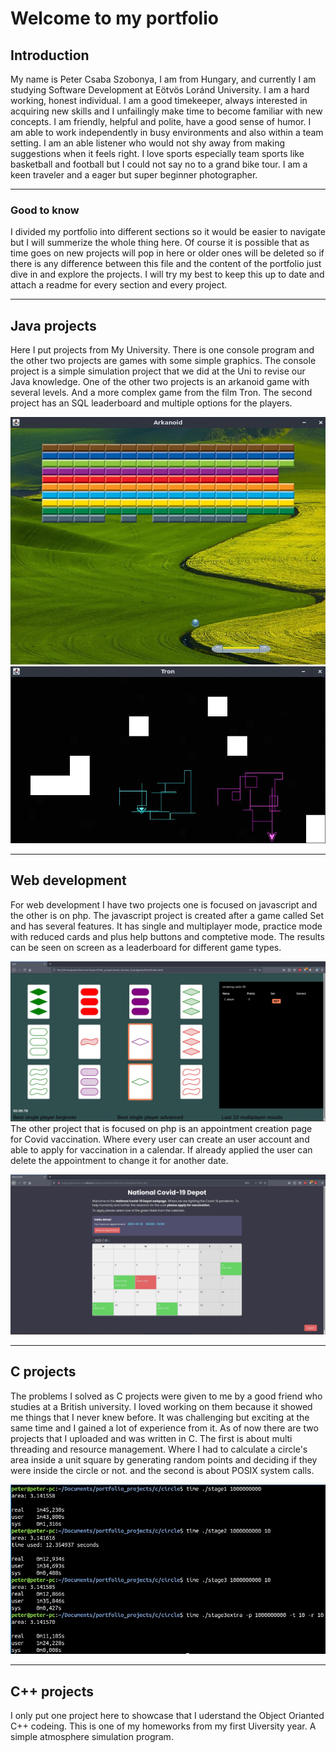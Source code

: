 # Welcome to my portfolio

## Introduction

My name is Peter Csaba Szobonya, I am from Hungary, and currently  I am studying Software Development at Eötvös Loránd University.
I am a hard working, honest individual. I am a good timekeeper, always interested in acquiring new skills and I unfailingly make time to become familiar with new concepts. I am friendly, helpful and polite, have a good sense of humor. I am able to work independently in busy environments and also within a team setting. I am an able listener who would not shy away from making suggestions when it feels right.
I love sports especially team sports like basketball and football but I could not say no to a grand bike tour. I am a keen traveler and a eager but super beginner photographer.

---

### Good to know

I divided my portfolio into different sections so it would be easier to navigate but I will summerize the whole thing here. Of course it is possible that as time goes on new projects will pop in here or older ones will be deleted so if there is any difference between this file and the content of the portfolio just dive in and explore the projects. I will try my best to keep this up to date and attach a readme for every section and every project.

---

## Java projects

Here I put projects from My University. There is one console program and the other two projects are games with some simple graphics.
The console project is a simple simulation project that we did at the Uni to revise our Java knowledge.
One of the other two projects is an arkanoid game with several levels. And a more complex game from the film Tron. The second project has an SQL leaderboard and multiple options for the players.

![arkanoid game](./java/readme_pics/arkanoid/ingame.jpg)
![tron game](./java/readme_pics/tron/player_trails.jpg)

---

## Web development

For web development I have two projects one is focused on javascript and the other is on php.
The javascript project is created after a game called Set and has several features. It has single and multiplayer mode, practice mode with reduced cards and plus help buttons and comptetive mode. The results can be seen on screen as a leaderboard for different game types.

![set game](./web_dev/readme_pics/set/game_page.jpg)
The other project that is focused on php is an appointment creation page for Covid vaccination. Where every user can create an user account and able to apply for vaccination in a calendar. If already applied the user can delete the appointment to change it for another date.

![covid vaccination](./web_dev/readme_pics/covid/loggedin_screen.jpg)

---

## C projects

The problems I solved as C projects were given to me by a good friend who studies at a British university. I loved working on them because it showed me things that I never knew before. It was challenging but exciting at the same time and I gained a lot of experience from it.
As of now there are two projects that I uploaded and was written in C. The first is about multi threading and resource management. Where I had to calculate a circle's area inside a unit square by generating random points and deciding if they were inside the circle or not. and the second is about POSIX system calls.

![picture of circle project](./c/readme_pics/circle/progress.jpg)

---

## C++ projects

I only put one project here to showcase that I uderstand the Object Orianted C++ codeing. This is one of my homeworks from my first Uiversity year. A simple atmosphere simulation program.
